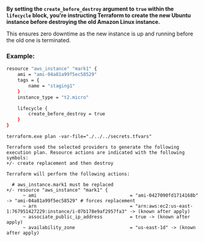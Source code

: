 **By setting the `create_before_destroy` argument to `true` within the `lifecycle` block, you're instructing Terraform to create the new Ubuntu instance before destroying the old Amazon Linux instance.**

This ensures zero downtime as the new instance is up and running before the old one is terminated.

### Example:

```sh
resource "aws_instance" "mark1" {
    ami = "ami-04a81a99f5ec58529"
    tags = {
        name = "staging1"
    }
    instance_type = "t2.micro"

    lifecycle {
        create_before_destroy = true      
    }
}

```

`terraform.exe plan -var-file="./../../secrets.tfvars" `

```
Terraform used the selected providers to generate the following execution plan. Resource actions are indicated with the following        
symbols:
+/- create replacement and then destroy

Terraform will perform the following actions:

  # aws_instance.mark1 must be replaced
+/- resource "aws_instance" "mark1" {
      ~ ami                                  = "ami-0427090fd1714168b" -> "ami-04a81a99f5ec58529" # forces replacement
      ~ arn                                  = "arn:aws:ec2:us-east-1:767951427229:instance/i-07b178e9af2957fa3" -> (known after apply)  
      ~ associate_public_ip_address          = true -> (known after apply)
      ~ availability_zone                    = "us-east-1d" -> (known after apply)
```
